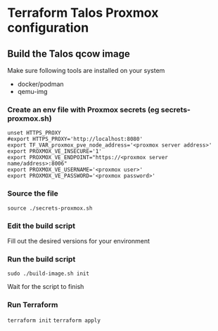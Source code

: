 # Terraform Talos Proxmox configuration

## Build the Talos qcow image 

Make sure following tools are installed on your system
- docker/podman
- qemu-img

### Create an env file with Proxmox secrets (eg **secrets-proxmox.sh**)

```
unset HTTPS_PROXY
#export HTTPS_PROXY='http://localhost:8080'
export TF_VAR_proxmox_pve_node_address='<proxmox server address>'
export PROXMOX_VE_INSECURE='1'
export PROXMOX_VE_ENDPOINT="https://<proxmox server name/address>:8006"
export PROXMOX_VE_USERNAME='<proxmox user>'
export PROXMOX_VE_PASSWORD='<proxmox password>'
```

### Source the file 
`source ./secrets-proxmox.sh`

### Edit the build script

Fill out the desired versions for your environment

### Run the build script

`sudo ./build-image.sh init`

Wait for the script to finish

### Run Terraform

`terraform init`
`terraform apply`
